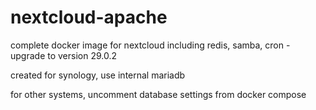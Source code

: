 # nextcloud-apache
complete docker image for nextcloud including redis, samba, cron - upgrade to version 29.0.2 
 
created for synology, use internal mariadb


for other systems, uncomment database settings from docker compose
